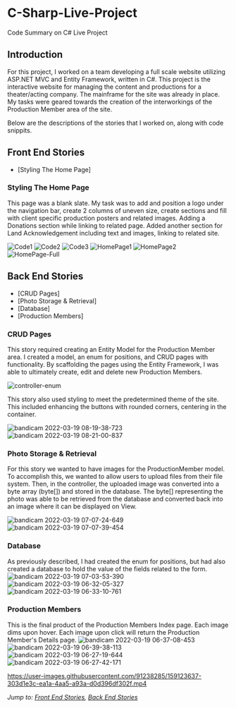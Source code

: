 # C-Sharp-Live-Project
Code Summary on C# Live Project

## Introduction
For this project, I worked on a team developing a full scale website utilizing ASP.NET MVC and Entity Framework, written in C#.
This project is the interactive website for managing the content and productions for a theater/acting company. The mainframe for the site was already in place. My tasks were geared towards the creation of the interworkings of the Production Member area of the site. 

Below are the descriptions of the stories that I worked on, along with code snippits.

## Front End Stories
* [Styling The Home Page]

### Styling The Home Page
This page was a blank slate. My task was to add and position a logo under the navigation bar, create 2 columns of uneven size, create sections and fill with client specific production posters and related images. Adding a Donations section while linking to related page. Added another section for Land Acknowledgement including text and images, linking to related site.


![Code1](https://user-images.githubusercontent.com/91238285/159121765-c1973694-d4eb-46a0-9da6-42e0446017a2.jpg)
![Code2](https://user-images.githubusercontent.com/91238285/159121767-6d481ff5-e979-4c1d-85bc-b78dd803b028.jpg)
![Code3](https://user-images.githubusercontent.com/91238285/159121768-b9de3dde-de50-4687-81d3-b99cb44a610b.jpg)
![HomePage1](https://user-images.githubusercontent.com/91238285/159121770-64ee27ba-032d-4596-8990-626bd85339c8.jpg)
![HomePage2](https://user-images.githubusercontent.com/91238285/159121773-2e215c76-ee9c-46fc-a711-23ab263c01b3.jpg)
![HomePage-Full](https://user-images.githubusercontent.com/91238285/159121774-a15536de-6d1c-416b-9e72-aa647704e187.jpg)

## Back End Stories
* [CRUD Pages]
* [Photo Storage & Retrieval]
* [Database]
* [Production Members]

### CRUD Pages
This story required creating an Entity Model for the Production Member area. I created a model, an enum for positions, and CRUD pages with functionality.
By scaffolding the pages using the Entity Framework, I was able to ultimately create, edit and delete new Production Members.

![controller-enum](https://user-images.githubusercontent.com/91238285/159122182-ff16d5b2-81c3-4475-8912-00ca5fe3cb19.jpg)

This story also used styling to meet the predetermined theme of the site. This included enhancing the buttons with rounded corners, centering in the container.

![bandicam 2022-03-19 08-19-38-723](https://user-images.githubusercontent.com/91238285/159122821-4c3f65c6-e4d2-4948-9180-6e6f667eb5ec.jpg)
![bandicam 2022-03-19 08-21-00-837](https://user-images.githubusercontent.com/91238285/159122822-a9f039f0-01fa-4cde-b973-093885e75a18.jpg)

### Photo Storage & Retrieval
For this story we wanted to have images for the ProductionMember model.  To accomplish this, we wanted to allow users to upload files from their file system.  Then, in the controller, the uploaded image was converted into a byte array (byte[]) and stored in the database.  The byte[] representing the photo was able to be retrieved from the database and converted back into an image where it can be displayed on View.

![bandicam 2022-03-19 07-07-24-649](https://user-images.githubusercontent.com/91238285/159123284-23a4e642-75f0-42ce-bd36-41244eda0098.jpg)
![bandicam 2022-03-19 07-07-39-454](https://user-images.githubusercontent.com/91238285/159123285-fa2c19c5-2548-467c-856d-9356b4ac449f.jpg)

### Database
As previously described, I had created the enum for positions, but had also created a database to hold the value of the fields related to the form.
![bandicam 2022-03-19 07-03-53-390](https://user-images.githubusercontent.com/91238285/159123443-ef89e226-3f11-407e-93cc-08d2e4a6224a.jpg)
![bandicam 2022-03-19 06-32-05-327](https://user-images.githubusercontent.com/91238285/159123461-0058a55a-29c9-4b9b-b006-791a2b6d8a29.jpg)
![bandicam 2022-03-19 06-33-10-761](https://user-images.githubusercontent.com/91238285/159123462-8357791e-9e73-44b2-b4bc-42205fd74a20.jpg)

### Production Members
This is the final product of the Production Members Index page. Each image dims upon hover. Each image upon click will return the Production Member's Details page.
![bandicam 2022-03-19 06-37-08-453](https://user-images.githubusercontent.com/91238285/159123631-5885ce06-ebed-4f4e-af1a-c44b9f274906.jpg)
![bandicam 2022-03-19 06-39-38-113](https://user-images.githubusercontent.com/91238285/159123634-91c7519a-5a72-49b2-9ad9-5865212b1ba9.jpg)
![bandicam 2022-03-19 06-27-19-644](https://user-images.githubusercontent.com/91238285/159123635-02d07a18-382f-46bb-81f7-1ae618e413cf.jpg)
![bandicam 2022-03-19 06-27-42-171](https://user-images.githubusercontent.com/91238285/159123636-075f9f7b-5b39-4797-802b-1c4dd1cd29c4.jpg)


https://user-images.githubusercontent.com/91238285/159123637-303d1e3c-ea1a-4aa5-a93a-d0d396df302f.mp4

*Jump to: [Front End Stories](#front-end-stories), [Back End Stories](#back-end-stories)*
